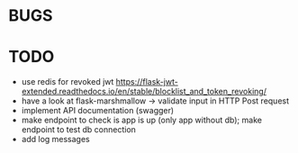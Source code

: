 # BUGS

# TODO
- use redis for revoked jwt https://flask-jwt-extended.readthedocs.io/en/stable/blocklist_and_token_revoking/
- have a look at flask-marshmallow -> validate input in HTTP Post request
- implement API documentation (swagger)
- make endpoint to check is app is up (only app without db); make endpoint to test db connection
- add log messages